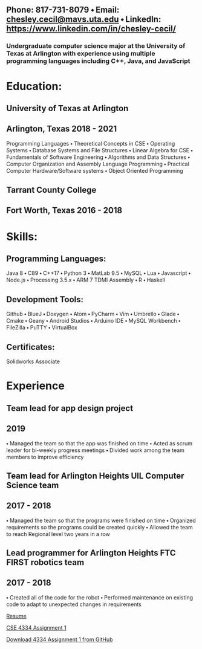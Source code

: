 ## Phone: 817-731-8079 ⬩ Email: chesley.cecil@mavs.uta.edu ⬩ LinkedIn: https://www.linkedin.com/in/chesley-cecil/

### Undergraduate computer science major at the University of Texas at Arlington with experience using multiple programming languages including C++, Java, and JavaScript

# Education:
## University of Texas at Arlington
## Arlington, Texas 2018 - 2021
Programming Languages ⬩ Theoretical Concepts in CSE ⬩ Operating Systems ⬩ Database Systems and File Structures ⬩ Linear Algebra for CSE ⬩ Fundamentals of Software Engineering ⬩ Algorithms and Data Structures ⬩ Computer Organization and Assembly Language Programming ⬩ Practical Computer Hardware/Software systems ⬩ Object Oriented Programming

## Tarrant County College
## Fort Worth, Texas 2016 - 2018

# Skills:
## Programming Languages:
Java 8 ⬩ C89 ⬩ C++17 ⬩ Python 3 ⬩ MatLab 9.5 ⬩ MySQL ⬩ Lua ⬩ Javascript ⬩ Node.js ⬩ Processing 3.5.x ⬩ ARM 7 TDMI Assembly ⬩ R ⬩ Haskell

## Development Tools:
Github ⬩ BlueJ ⬩ Doxygen ⬩ Atom ⬩ PyCharm ⬩ Vim ⬩ Umbrello ⬩ Glade ⬩ Cmake ⬩ Geany ⬩ Android Studios ⬩ Arduino IDE ⬩ MySQL Workbench ⬩ FileZilla ⬩ PuTTY ⬩ VirtualBox

## Certificates:
Solidworks Associate

# Experience
## Team lead for app design project
## 2019
⬩ Managed the team so that the app was finished on time
⬩ Acted as scrum leader for bi-weekly progress meetings
⬩ Divided work among the team members to improve efficiency

## Team lead for Arlington Heights UIL Computer Science team
## 2017 - 2018
⬩ Managed the team so that the programs were finished on time
⬩ Organized requirements so the programs could be created quickly
⬩ Allowed the team to reach Regional level two years in a row

## Lead programmer for Arlington Heights FTC FIRST robotics team
## 2017 - 2018
⬩ Created all of the code for the robot
⬩ Performed maintenance on existing code to adapt to unexpected changes in requirements 

[Resume](https://github.com/ccecil2/ccecil2.github.io/blob/master/Resume.docx?raw=true)

[CSE 4334 Assignment 1](https://htmlpreview.github.io/?https://github.com/ccecil2/ccecil2.github.io/blob/master/Cecil_01.html)

[Download 4334 Assignment 1 from GitHub](https://github.com/ccecil2/ccecil2.github.io/blob/master/Cecil_01.ipynb?raw=true)
